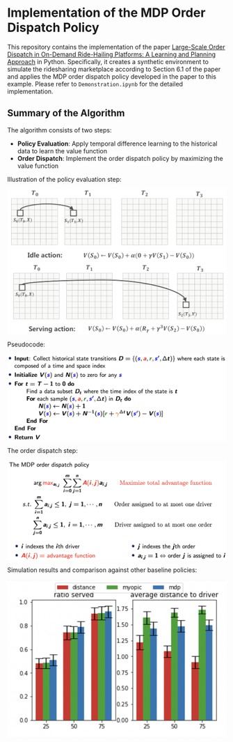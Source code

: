 # Implementation of the MDP Order Dispatch Policy

This repository contains the implementation of the paper [Large-Scale Order Dispatch in On-Demand Ride-Hailing Platforms: A Learning and Planning Approach](https://dl.acm.org/doi/10.1145/3219819.3219824) in Python. Specifically, it creates a synthetic environment to simulate the ridesharing marketplace according to Section 6.1 of the paper and applies the MDP order dispatch policy developed in the paper to this example. Please refer to `Demonstration.ipynb` for the detailed implementation. 

## Summary of the Algorithm

The algorithm consists of two steps:

* **Policy Evaluation**: Apply temporal difference learning to the historical data to learn the value function
* **Order Dispatch**: Implement the order dispatch policy by maximizing the value function

Illustration of the policy evaluation step:

<img align="center" src="./graph/policy_evaluation.png" alt="drawing" width="700">

Pseudocode:

<img align="center" src="./graph/pe_pseudocode.png" alt="drawing" width="700">

The order dispatch step:

<img align="center" src="./graph/MDP.png" alt="drawing" width="700">

Simulation results and comparison against other baseline policies: 

<img align="center" src="./graph/result.png" alt="drawing" width="700">

